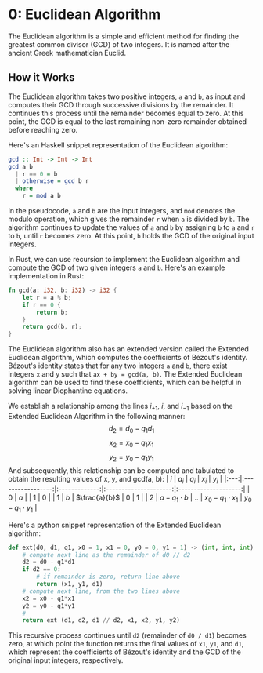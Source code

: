 # 0: Euclidean Algorithm

The Euclidean algorithm is a simple and efficient method for finding the greatest common divisor (GCD) of two integers. It is named after the ancient Greek mathematician Euclid.

## How it Works

The Euclidean algorithm takes two positive integers, `a` and `b`, as input and computes their GCD through successive divisions by the remainder. It continues this process until the remainder becomes equal to zero. At this point, the GCD is equal to the last remaining non-zero remainder obtained before reaching zero.

Here's an Haskell snippet representation of the Euclidean algorithm:
```haskell
gcd :: Int -> Int -> Int
gcd a b
  | r == 0 = b
  | otherwise = gcd b r
  where
    r = mod a b
```
In the pseudocode, `a` and `b` are the input integers, and `mod` denotes the modulo operation, which gives the remainder `r` when `a` is divided by `b`. The algorithm continues to update the values of `a` and `b` by assigning `b` to `a` and `r` to `b`, until `r` becomes zero. At this point, `b` holds the GCD of the original input integers.

In Rust, we can use recursion to implement the Euclidean algorithm and compute the GCD of two given integers `a` and `b`. Here's an example implementation in Rust:
```rust
fn gcd(a: i32, b: i32) -> i32 {
    let r = a % b; 
    if r == 0 {
        return b;
    }
    return gcd(b, r);
}
```

The Euclidean algorithm also has an extended version called the Extended Euclidean algorithm, which computes the coefficients of Bézout's identity. Bézout's identity states that for any two integers `a` and `b`, there exist integers `x` and `y` such that `ax + by = gcd(a, b)`. The Extended Euclidean algorithm can be used to find these coefficients, which can be helpful in solving linear Diophantine equations.

We establish a relationship among the lines $i_{+ 1}$, $i$, and $i_{- 1}$ based on the Extended Euclidean Algorithm in the following manner:
$$ d_2 = d_0 - q_1d_1 $$
$$ x_2 = x_0 - q_1x_1 $$
$$ y_2 = y_0 - q_1y_1 $$
And subsequently, this relationship can be computed and tabulated to obtain the resulting values of x, y, and gcd(a, b):
| $i$ |       $a_i$       |     $q_i$     |         $x_i$         |         $y_i$        |
|:---:|:-----------------:|:-------------:|:---------------------:|:--------------------:|
|  0  |        $a$        |               |           1           |           0          |
|  1  |        $b$        | $\frac{a}{b}$ |           0           |           1          |
|  2  |  $a - q_1\cdot b$ |       ..      |  $x_0 - q_1\cdot x_1$ | $y_0 - q_1\cdot y_1$ |


Here's a python snippet representation of the Extended Euclidean algorithm:
```python
def ext(d0, d1, q1, x0 = 1, x1 = 0, y0 = 0, y1 = 1) -> (int, int, int):
    # compute next line as the remainder of d0 // d2
    d2 = d0 - q1*d1
    if d2 == 0:
        # if remainder is zero, return line above
        return (x1, y1, d1)
    # compute next line, from the two lines above
    x2 = x0 - q1*x1
    y2 = y0 - q1*y1
    # 
    return ext (d1, d2, d1 // d2, x1, x2, y1, y2)
```
This recursive process continues until `d2` (remainder of `d0 / d1`) becomes zero, at which point the function returns the final values of `x1`, `y1`, and `d1`, which represent the coefficients of Bézout's identity and the GCD of the original input integers, respectively.